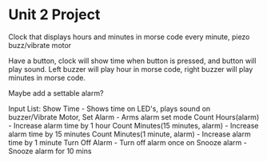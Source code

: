 # Unit 2 Project

Clock that displays hours and minutes in morse code
every minute, piezo buzz/vibrate motor

Have a button, clock will show time when button is pressed, and button will play sound. 
Left buzzer will play hour in morse code, right buzzer will play minutes in morse code.



Maybe add a settable alarm?

Input List:
Show Time - Shows time on LED's, plays sound on buzzer/Vibrate Motor,
Set Alarm - Arms alarm set mode
Count Hours(alarm) - Increase alarm time by 1 hour
Count Minutes(15 minutes, alarm) - Increase alarm time by 15 minutes
Count Minutes(1 minute, alarm) - Increase alarm time by 1 minute
Turn Off Alarm - Turn off alarm once on
Snooze alarm - Snooze alarm for 10 mins


